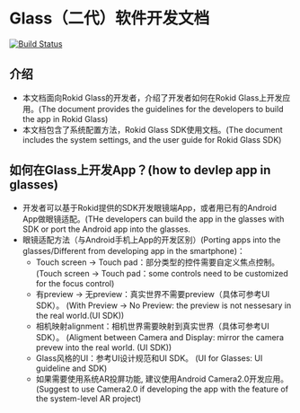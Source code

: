 # Glass（二代）软件开发文档

[![Build Status](https://travis-ci.org/RokidGlass/glass2-docs.svg?branch=master)](https://travis-ci.org/github/RokidGlass/glass2-docs)

## 介绍
-   本文档面向Rokid Glass的开发者，介绍了开发者如何在Rokid Glass上开发应用。(The document provides the guidelines for the developers to build the app in Rokid Glass)
-   本文档包含了系统配置方法，Rokid Glass SDK使用文档。(The document includes the system settings, and the user guide for Rokid Glass SDK)

## 如何在Glass上开发App？(how to devlep app in glasses)
-   开发者可以基于Rokid提供的SDK开发眼镜端App，或者用已有的Android App做眼镜适配。(THe developers can build the app in the glasses with SDK or port the Android app into the glasses.
-   眼镜适配方法（与Android手机上App的开发区别）(Porting apps into the glasses/Different from developing app in the smartphone)：
    -   Touch screen -> Touch pad：部分类型的控件需要自定义焦点控制。
    	 (Touch screen -> Touch pad：some controls need to be customized for the 		focus control)
    -   有preview -> 无preview：真实世界不需要preview（具体可参考UI SDK）。
    	 (With Preview -> No Preview: the preview is not nessesary in the real world.(UI SDK))
    -   相机映射alignment：相机世界需要映射到真实世界（具体可参考UI SDK）。
    	(Aligment between Camera and Display: mirror the camera prevew into the real world. (UI SDK))
    -   Glass风格的UI：参考UI设计规范和UI SDK。
    	(UI for Glasses: UI guideline and SDK)
    -   如果需要使用系统AR投屏功能, 建议使用Android Camera2.0开发应用。
    	(Suggest to use Camera2.0 if developing the app with the feature of the system-level AR project)

